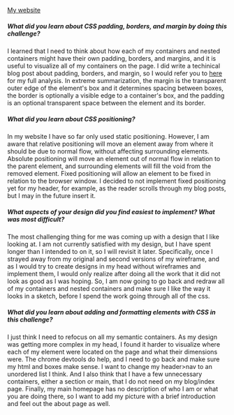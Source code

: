 [My website](http://msosland.github.io)

##### What did you learn about CSS padding, borders, and margin by doing this challenge?
I learned that I need to think about how each of my containers and nested containers might have their own padding, borders, and margins, and it is useful to visualize all of my containers on the page. I did write a techinical blog post about padding, borders, and margin, so I would refer you to [here](http://msosland.github.io/blog/css-concepts.html) for my full analysis. In extreme summarization, the margin is the transparent outer edge of the element's box and it determines spacing between boxes, the border is optionally a visible edge to a container's box, and the padding is an optional transparent space between the element and its border.
##### What did you learn about CSS positioning?
In my website I have so far only used static positioning. However, I am aware that relative positioning will move an element away from where it should be due to normal flow, without affecting surrounding elements. Absolute positioning will move an element out of normal flow in relation to the parent element, and surrounding elements will fill the void from the removed element. Fixed positioning will allow an element to be fixed in relation to the browser window. I decided to not implement fixed positioning yet for my header, for example, as the reader scrolls through my blog posts, but I may in the future insert it.
##### What aspects of your design did you find easiest to implement? What was most difficult?
The most challenging thing for me was coming up with a design that I like looking at. I am not currently satisfied with my design, but I have spent longer than I intended to on it, so I will revisit it later. Specifically, once I strayed away from my original and second versions of my wireframe, and as I would try to create designs in my head without wireframes and implement them, I would only realize after doing all the work that it did not look as good as I was hoping. So, I am now going to go back and redraw all of my containers and nested containers and make sure I like the way it looks in a sketch, before I spend the work going through all of the css.
##### What did you learn about adding and formatting elements with CSS in this challenge?
I just think I need to refocus on all my semantic containers. As my design was getting more complex in my head, I found it harder to visualize where each of my element were located on the page and what their dimensions were. The chrome devtools do help, and I need to go back and make sure my html and boxes make sense. I want to change my header>nav to an unordered list I think. And I also think that I have a few unnecessary containers, either a section or main, that I do not need on my blog/index page. Finally, my main homepage has no description of who I am or what you are doing there, so I want to add my picture with a brief introduction and feel out the about page as well.